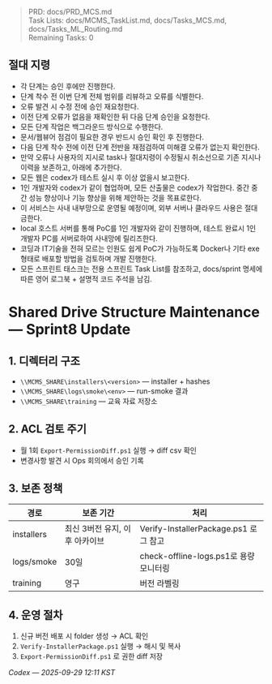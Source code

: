 > PRD: docs/PRD_MCS.md  
> Task Lists: docs/MCMS_TaskList.md, docs/Tasks_MCS.md, docs/Tasks_ML_Routing.md  
> Remaining Tasks: 0

## 절대 지령
- 각 단계는 승인 후에만 진행한다.
- 단계 착수 전 이번 단계 전체 범위를 리뷰하고 오류를 식별한다.
- 오류 발견 시 수정 전에 승인 재요청한다.
- 이전 단계 오류가 없음을 재확인한 뒤 다음 단계 승인을 요청한다.
- 모든 단계 작업은 백그라운드 방식으로 수행한다.
- 문서/웹뷰어 점검이 필요한 경우 반드시 승인 확인 후 진행한다.
- 다음 단계 착수 전에 이전 단계 전반을 재점검하여 미해결 오류가 없는지 확인한다.
- 만약 오류나 사용자의 지시로 task나 절대지령이 수정될시 취소선으로 기존 지시나 이력을 보존하고, 아래에 추가한다.
- 모든 웹은 codex가 테스트 실시 후 이상 없을시 보고한다.
- 1인 개발자와 codex가 같이 협업하며, 모든 산출물은 codex가 작업한다. 중간 중간 성능 향상이나 기능 향상을 위해 제안하는 것을 목표로한다.
- 이 서비스는 사내 내부망으로 운영될 예정이며, 외부 서버나 클라우드 사용은 절대 금한다.
- local 호스트 서버를 통해 PoC를 1인 개발자와 같이 진행하며, 테스트 완료시 1인 개발자 PC를 서버로하여 사내망에 릴리즈한다.
- 코딩과 IT기술을 전혀 모르는 인원도 쉽게 PoC가 가능하도록 Docker나 기타 exe 형태로 배포할 방법을 검토하며 개발 진행한다.
- 모든 스프린트 태스크는 전용 스프린트 Task List를 참조하고, docs/sprint 명세에 따른 영어 로그북 + 설명적 코드 주석을 남김.
# Shared Drive Structure Maintenance — Sprint8 Update

## 1. 디렉터리 구조
- `\\MCMS_SHARE\installers\<version>` — installer + hashes
- `\\MCMS_SHARE\logs\smoke\<env>` — run-smoke 결과
- `\\MCMS_SHARE\training` — 교육 자료 저장소

## 2. ACL 검토 주기
- 월 1회 `Export-PermissionDiff.ps1` 실행 → diff csv 확인
- 변경사항 발견 시 Ops 회의에서 승인 기록

## 3. 보존 정책
| 경로 | 보존 기간 | 처리 |
|------|-----------|------|
| installers | 최신 3버전 유지, 이후 아카이브 | Verify-InstallerPackage.ps1 로그 참고 |
| logs/smoke | 30일 | check-offline-logs.ps1로 용량 모니터링 |
| training | 영구 | 버전 라벨링

## 4. 운영 절차
1. 신규 버전 배포 시 folder 생성 → ACL 확인
2. `Verify-InstallerPackage.ps1` 실행 → 해시 및 복사
3. `Export-PermissionDiff.ps1` 로 권한 diff 저장

*Codex — 2025-09-29 12:11 KST*

